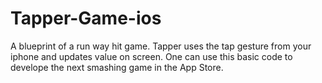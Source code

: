 # Tapper-Game-ios
A blueprint of a run way hit game. Tapper uses the tap gesture from your iphone and updates value on screen. One can use this basic code to develope the next smashing game in the App Store.
